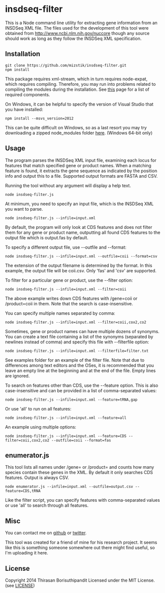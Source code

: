 insdseq-filter
==============
This is a Node command line utility for extracting gene information from an INSDSeq XML file.
The files used for the development of this tool were obtained from http://www.ncbi.nlm.nih.gov/nuccore
though any source should work as long as they follow the INSDSeq XML specification.

Installation
------------
```shell
git clone https://github.com/mizstik/insdseq-filter.git
npm install
```

This package requires xml-stream, which in turn requires node-expat, which requires compiling.
Therefore, you may run into problems related to compiling the modules during the installation.
See [this](https://github.com/TooTallNate/node-gyp#installation) page for a list of required components.

On Windows, it can be helpful to specify the version of Visual Studio that you have installed:

```shell
npm install --msvs_version=2012
```

This can be quite difficult on Windows, so as a last resort you may try downloading a zipped node_modules folder [here](http://mizstik.github.io/insdseq-filter.node_modules.zip).
(Windows 64-bit only)

Usage
-----
The program parses the INSDSeq XML input file, examining each locus for features that match specified gene or product names.
When a matching feature is found, it extracts the gene sequence as indicated by the position info and output this to a file.
Supported output formats are FASTA and CSV.

Running the tool without any argument will display a help text.

```shell
node insdseq-filter.js
```

At minimum, you need to specify an input file, which is the INSDSeq XML you want to parse.

```shell
node insdseq-filter.js --infile=input.xml
```

By default, the program will only look at CDS features and does not filter them for any gene or product name, outputting all
found CDS features to the output file which is output.fas by default.

To specify a different output file, use --outfile and --format:

```shell
node insdseq-filter.js --infile=input.xml --outfile=coii --format=csv
```

The extension of the output filename is determined by the format. In this example, the output file will be coii.csv.
Only 'fas' and 'csv' are supported.

To filter for a particular gene or product, use the --filter option:

```shell
node insdseq-filter.js --infile=input.xml --filter=coii
```

The above example writes down CDS features with /gene=coii or /product=coii in them. Note that the search is case-insensitive.

You can specify multiple names separated by comma:

```shell
node insdseq-filter.js --infile=input.xml --filter=coii,cox2,co2
```

Sometimes, gene or product names can have multiple dozens of synonyms. You can create a text file containing a list of
the synonyms (separated by newlines instead of comma) and specify this file with --filterfile option:

```shell
node insdseq-filter.js --infile=input.xml --filterfile=filter.txt
```

See examples folder for an example of the filter file. Note that due to differences among text editors and the OSes,
it is recommended that you leave an empty line at the beginning and at the end of the file. Empty lines are ignored.

To search on features other than CDS, use the --feature option. This is also case-insensitive and can be provided
in a list of comma-separated values:

```shell
node insdseq-filter.js --infile=input.xml --feature=tRNA,gap
```

Or use 'all' to run on all features:

```shell
node insdseq-filter.js --infile=input.xml --feature=all
```

An example using multiple options:

```shell
node insdseq-filter.js --infile=input.xml --feature=CDS --filter=coii,cox2,co2 --outfile=coii --format=fas
```

enumerator.js
-------------
This tool lists all names under /gene= or /product= and counts how many species contain these genes in the XML.
By default it only searches CDS features. Output is always CSV.

```shell
node enumerator.js --infile=input.xml --outfile=output.csv --feature=CDS,tRNA
```

Like the filter script, you can specify features with comma-separated values or use 'all' to search through all features.


Misc
----
You can contact me on [github](https://github.com/Mizstik) or [twitter](https://twitter.com/Mizstik).

This tool was created for a friend of mine for his research project. It seems like this is
something someone somewhere out there might find useful, so I'm uploading it here.


License
-------
Copyright 2014 Thirasan Borisuthipandit
Licensed under the MIT License. (see [LICENSE](https://raw.githubusercontent.com/Mizstik/insdseq-filter/master/LICENSE))
